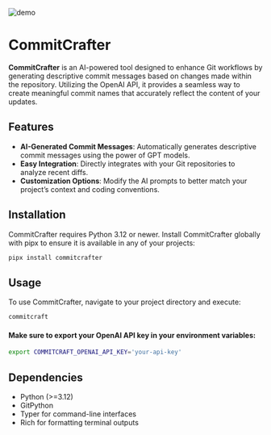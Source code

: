 ![demo](https://github.com/mpruvot/CommitCrafter/assets/132161864/e4cc60e5-b08d-4d11-a91f-f55c965f5d61)

# CommitCrafter

**CommitCrafter** is an AI-powered tool designed to enhance Git workflows by generating descriptive commit messages
based on changes made within the repository. Utilizing the OpenAI API, it provides a seamless way to create meaningful
commit names that accurately reflect the content of your updates.

## Features

- **AI-Generated Commit Messages**: Automatically generates descriptive commit messages using the power of GPT models.
- **Easy Integration**: Directly integrates with your Git repositories to analyze recent diffs.
- **Customization Options**: Modify the AI prompts to better match your project’s context and coding conventions.

## Installation

CommitCrafter requires Python 3.12 or newer. Install CommitCrafter globally with pipx to ensure it is available in any
of your projects:

```bash
pipx install commitcrafter
```

## Usage

To use CommitCrafter, navigate to your project directory and execute:

```bash
commitcraft
```

#### Make sure to export your OpenAI API key in your environment variables:

```bash
export COMMITCRAFT_OPENAI_API_KEY='your-api-key'
```

## Dependencies

- Python (>=3.12)
- GitPython
- Typer for command-line interfaces
- Rich for formatting terminal outputs
